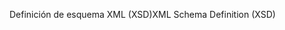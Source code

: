 <span data-ttu-id="a0b0b-101">Definición de esquema XML (XSD)</span><span class="sxs-lookup"><span data-stu-id="a0b0b-101">XML Schema Definition (XSD)</span></span>
